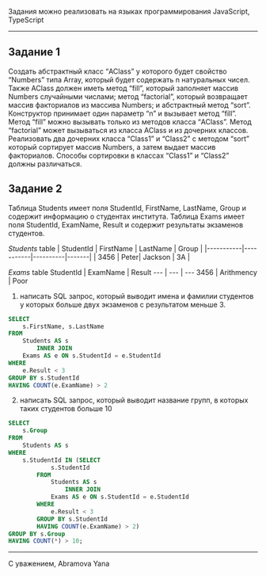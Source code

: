 Задания можно реализовать на языках программирования JavaScript, TypeScript

---

## Задание 1

Создать абстрактный класс “AClass” у которого будет свойство “Numbers” типа Array, который будет содержать n натуральных чисел. Также AClass должен иметь метод “fill”, который заполняет массив Numbers случайными числами; метод “factorial”, который возвращает
массив факториалов из массива Numbers; и абстрактный метод “sort”. Конструктор принимает один параметр “n” и вызывает метод “fill”. Метод “fill” можно вызывать только из методов класса “AClass”. Метод “factorial” может вызываться из класса AClass и из дочерних классов.
Реализовать два дочерних класса “Class1” и “Class2” с методом “sort” который сортирует массив Numbers, а затем выдает массив факториалов. Способы сортировки в классах “Class1” и “Class2” должны различаться.

## Задание 2

Таблица Students имеет поля StudentId, FirstName, LastName, Group и содержит информацию о студентах института. Таблица Exams имеет поля StudentId, ExamName, Result и содержит результаты экзаменов студентов.

_Students_ table
| StudentId | FirstName | LastName | Group |
|-----------|-----------|----------|-------|
| 3456 | Peter| Jackson | 3A |

_Exams_ table
StudentId | ExamName | Result
--- | --- | ---
3456 | Arithmency | Poor

1. написать SQL запрос, который выводит имена и фамилии студентов у которых больше двух экзаменов с результатом меньше 3.

```sql
SELECT
    s.FirstName, s.LastName
FROM
    Students AS s
        INNER JOIN
    Exams AS e ON s.StudentId = e.StudentId
WHERE
    e.Result < 3
GROUP BY s.StudentId
HAVING COUNT(e.ExamName) > 2
```

2. написать SQL запрос, который выводит название групп, в которых таких студентов больше 10

```sql
SELECT
    s.Group
FROM
    Students AS s
WHERE
    s.StudentId IN (SELECT
            s.StudentId
        FROM
            Students AS s
                INNER JOIN
            Exams AS e ON s.StudentId = e.StudentId
        WHERE
            e.Result < 3
        GROUP BY s.StudentId
        HAVING COUNT(e.ExamName) > 2)
GROUP BY s.Group
HAVING COUNT(*) > 10;


```

---

С уважением,
Abramova Yana
